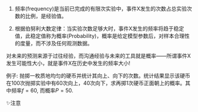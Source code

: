 
1. 频率(frequency)是当前已完成的有限次实验中，事件X发生的次数占总实验次数的比例，是经验值。

2. 根据伯努利大数定律：当实验次数足够大时，事件X发生的频率将趋于稳定值，此稳定值称为概率(Probability)，概率是给定模型参数后，对样本合理性的度量，而不涉及任何观测数据。


对未来的预测来源于过往经验，而沟通经验与未来的工具就是概率——所谓事件X发生可能性大小，就是事件X在历史中发生的频率大小!

例子: 抛掷一枚质地均匀的硬币并统计其向上、向下的次数。统计结果显示该硬币在100次抛掷实验中有60次向上，40次向下，求再掷1次硬币正面朝上的概率。其中频率$f = 60%$, 而概率$P = 50%$.

✨注意











